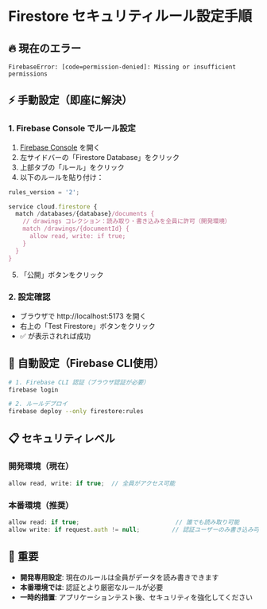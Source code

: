 # Firestore セキュリティルール設定手順

## 🔥 現在のエラー

```
FirebaseError: [code=permission-denied]: Missing or insufficient permissions
```

## ⚡ 手動設定（即座に解決）

### 1. Firebase Console でルール設定

1. [Firebase Console](https://console.firebase.google.com/project/rakugakimap-dev/firestore/rules) を開く
2. 左サイドバーの「Firestore Database」をクリック
3. 上部タブの「ルール」をクリック
4. 以下のルールを貼り付け：

```javascript
rules_version = '2';

service cloud.firestore {
  match /databases/{database}/documents {
    // drawings コレクション：読み取り・書き込みを全員に許可（開発環境）
    match /drawings/{documentId} {
      allow read, write: if true;
    }
  }
}
```

5. 「公開」ボタンをクリック

### 2. 設定確認

- ブラウザで http://localhost:5173 を開く
- 右上の「Test Firestore」ボタンをクリック
- ✅ が表示されれば成功

## 🔧 自動設定（Firebase CLI使用）

```bash
# 1. Firebase CLI 認証（ブラウザ認証が必要）
firebase login

# 2. ルールデプロイ
firebase deploy --only firestore:rules
```

## 📋 セキュリティレベル

### 開発環境（現在）
```javascript
allow read, write: if true;  // 全員がアクセス可能
```

### 本番環境（推奨）
```javascript
allow read: if true;                           // 誰でも読み取り可能
allow write: if request.auth != null;         // 認証ユーザーのみ書き込み可能
```

## 🚨 重要

- **開発専用設定**: 現在のルールは全員がデータを読み書きできます
- **本番環境では**: 認証とより厳密なルールが必要
- **一時的措置**: アプリケーションテスト後、セキュリティを強化してください